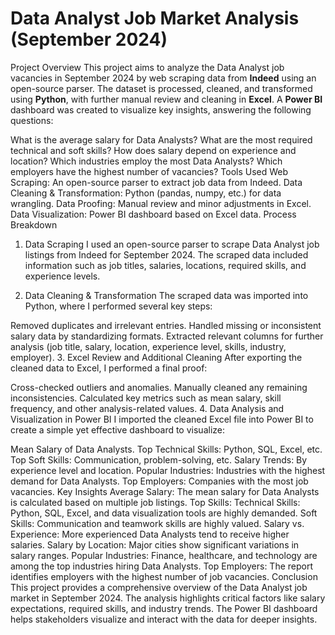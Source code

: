 # Data Analyst Job Market Analysis (September 2024)
Project Overview
This project aims to analyze the Data Analyst job vacancies in September 2024 by web scraping data from **Indeed** using an open-source parser. The dataset is processed, cleaned, and transformed using **Python**, with further manual review and cleaning in **Excel**. A **Power BI** dashboard was created to visualize key insights, answering the following questions:

What is the average salary for Data Analysts?
What are the most required technical and soft skills?
How does salary depend on experience and location?
Which industries employ the most Data Analysts?
Which employers have the highest number of vacancies?
Tools Used
Web Scraping: An open-source parser to extract job data from Indeed.
Data Cleaning & Transformation: Python (pandas, numpy, etc.) for data wrangling.
Data Proofing: Manual review and minor adjustments in Excel.
Data Visualization: Power BI dashboard based on Excel data.
Process Breakdown
1. Data Scraping
I used an open-source parser to scrape Data Analyst job listings from Indeed for September 2024. The scraped data included information such as job titles, salaries, locations, required skills, and experience levels.

2. Data Cleaning & Transformation
The scraped data was imported into Python, where I performed several key steps:

Removed duplicates and irrelevant entries.
Handled missing or inconsistent salary data by standardizing formats.
Extracted relevant columns for further analysis (job title, salary, location, experience level, skills, industry, employer).
3. Excel Review and Additional Cleaning
After exporting the cleaned data to Excel, I performed a final proof:

Cross-checked outliers and anomalies.
Manually cleaned any remaining inconsistencies.
Calculated key metrics such as mean salary, skill frequency, and other analysis-related values.
4. Data Analysis and Visualization in Power BI
I imported the cleaned Excel file into Power BI to create a simple yet effective dashboard to visualize:

Mean Salary of Data Analysts.
Top Technical Skills: Python, SQL, Excel, etc.
Top Soft Skills: Communication, problem-solving, etc.
Salary Trends: By experience level and location.
Popular Industries: Industries with the highest demand for Data Analysts.
Top Employers: Companies with the most job vacancies.
Key Insights
Average Salary: The mean salary for Data Analysts is calculated based on multiple job listings.
Top Skills:
Technical Skills: Python, SQL, Excel, and data visualization tools are highly demanded.
Soft Skills: Communication and teamwork skills are highly valued.
Salary vs. Experience: More experienced Data Analysts tend to receive higher salaries.
Salary by Location: Major cities show significant variations in salary ranges.
Popular Industries: Finance, healthcare, and technology are among the top industries hiring Data Analysts.
Top Employers: The report identifies employers with the highest number of job vacancies.
Conclusion
This project provides a comprehensive overview of the Data Analyst job market in September 2024. The analysis highlights critical factors like salary expectations, required skills, and industry trends. The Power BI dashboard helps stakeholders visualize and interact with the data for deeper insights.
